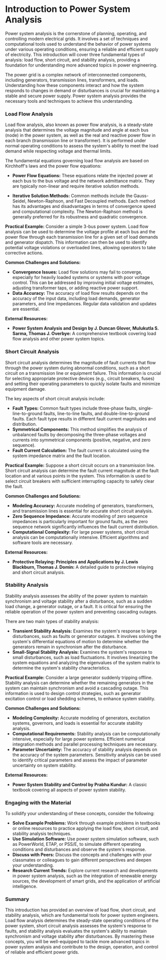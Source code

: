# Introduction to Power System Analysis

Power system analysis is the cornerstone of planning, operating, and controlling modern electrical grids. It involves a set of techniques and computational tools used to understand the behavior of power systems under various operating conditions, ensuring a reliable and efficient supply of electricity. This introduction will cover three fundamental types of analysis: load flow, short circuit, and stability analysis, providing a foundation for understanding more advanced topics in power engineering.

The power grid is a complex network of interconnected components, including generators, transmission lines, transformers, and loads. Understanding how these components interact and how the system responds to changes in demand or disturbances is crucial for maintaining a stable and secure power supply. Power system analysis provides the necessary tools and techniques to achieve this understanding.

### Load Flow Analysis

Load flow analysis, also known as power flow analysis, is a steady-state analysis that determines the voltage magnitude and angle at each bus (node) in the power system, as well as the real and reactive power flow in each branch (transmission line or transformer). It is performed under normal operating conditions to assess the system's ability to meet the load demand while respecting voltage and thermal limits.

The fundamental equations governing load flow analysis are based on Kirchhoff's laws and the power flow equations:

*   **Power Flow Equations:** These equations relate the injected power at each bus to the bus voltage and the network admittance matrix. They are typically non-linear and require iterative solution methods.

*   **Iterative Solution Methods:** Common methods include the Gauss-Seidel, Newton-Raphson, and Fast Decoupled methods. Each method has its advantages and disadvantages in terms of convergence speed and computational complexity. The Newton-Raphson method is generally preferred for its robustness and quadratic convergence.

**Practical Example:** Consider a simple 3-bus power system. Load flow analysis can be used to determine the voltage profile at each bus and the power flow through each transmission line for a given set of load demands and generator dispatch. This information can then be used to identify potential voltage violations or overloaded lines, allowing operators to take corrective actions.

**Common Challenges and Solutions:**

*   **Convergence Issues:** Load flow solutions may fail to converge, especially for heavily loaded systems or systems with poor voltage control. This can be addressed by improving initial voltage estimates, adjusting transformer taps, or adding reactive power support.
*   **Data Accuracy:** The accuracy of load flow results depends on the accuracy of the input data, including load demands, generator parameters, and line impedances. Regular data validation and updates are essential.

**External Resources:**

*   **Power System Analysis and Design by J. Duncan Glover, Mulukutla S. Sarma, Thomas J. Overbye:** A comprehensive textbook covering load flow analysis and other power system topics.

### Short Circuit Analysis

Short circuit analysis determines the magnitude of fault currents that flow through the power system during abnormal conditions, such as a short circuit on a transmission line or equipment failure. This information is crucial for selecting appropriate protective devices (e.g., circuit breakers, fuses) and setting their operating parameters to quickly isolate faults and minimize equipment damage.

The key aspects of short circuit analysis include:

*   **Fault Types:** Common fault types include three-phase faults, single-line-to-ground faults, line-to-line faults, and double-line-to-ground faults. Each fault type results in different fault current magnitudes and distribution.
*   **Symmetrical Components:** This method simplifies the analysis of unbalanced faults by decomposing the three-phase voltages and currents into symmetrical components (positive, negative, and zero sequence).
*   **Fault Current Calculation:** The fault current is calculated using the system impedance matrix and the fault location.

**Practical Example:** Suppose a short circuit occurs on a transmission line. Short circuit analysis can determine the fault current magnitude at the fault location and at various points in the system. This information is used to select circuit breakers with sufficient interrupting capacity to safely clear the fault.

**Common Challenges and Solutions:**

*   **Modeling Accuracy:** Accurate modeling of generators, transformers, and transmission lines is essential for accurate short circuit analysis.
*   **Zero Sequence Impedance:** Accurate modeling of zero sequence impedances is particularly important for ground faults, as the zero sequence network significantly influences the fault current distribution.
*   **Computational Complexity:** For large power systems, short circuit analysis can be computationally intensive. Efficient algorithms and software tools are necessary.

**External Resources:**

*   **Protective Relaying: Principles and Applications by J. Lewis Blackburn, Thomas J. Domin:** A detailed guide to protective relaying and short circuit analysis.

### Stability Analysis

Stability analysis assesses the ability of the power system to maintain synchronism and voltage stability after a disturbance, such as a sudden load change, a generator outage, or a fault. It is critical for ensuring the reliable operation of the power system and preventing cascading outages.

There are two main types of stability analysis:

*   **Transient Stability Analysis:** Examines the system's response to large disturbances, such as faults or generator outages. It involves solving the system's differential equations of motion to determine whether the generators remain in synchronism after the disturbance.
*   **Small-Signal Stability Analysis:** Examines the system's response to small disturbances, such as load fluctuations. It involves linearizing the system equations and analyzing the eigenvalues of the system matrix to determine the system's stability characteristics.

**Practical Example:** Consider a large generator suddenly tripping offline. Stability analysis can determine whether the remaining generators in the system can maintain synchronism and avoid a cascading outage. This information is used to design control strategies, such as generator excitation control or load shedding schemes, to enhance system stability.

**Common Challenges and Solutions:**

*   **Modeling Complexity:** Accurate modeling of generators, excitation systems, governors, and loads is essential for accurate stability analysis.
*   **Computational Requirements:** Stability analysis can be computationally intensive, especially for large power systems. Efficient numerical integration methods and parallel processing techniques are necessary.
*   **Parameter Uncertainty:** The accuracy of stability analysis depends on the accuracy of the system parameters. Sensitivity analysis can be used to identify critical parameters and assess the impact of parameter uncertainty on system stability.

**External Resources:**

*   **Power System Stability and Control by Prabha Kundur:** A classic textbook covering all aspects of power system stability.

### Engaging with the Material

To solidify your understanding of these concepts, consider the following:

*   **Solve Example Problems:** Work through example problems in textbooks or online resources to practice applying the load flow, short circuit, and stability analysis techniques.
*   **Use Simulation Software:** Use power system simulation software, such as PowerWorld, ETAP, or PSS/E, to simulate different operating conditions and disturbances and observe the system's response.
*   **Discuss with Peers:** Discuss the concepts and challenges with your classmates or colleagues to gain different perspectives and deepen your understanding.
*   **Research Current Trends:** Explore current research and developments in power system analysis, such as the integration of renewable energy sources, the development of smart grids, and the application of artificial intelligence.

### Summary

This introduction has provided an overview of load flow, short circuit, and stability analysis, which are fundamental tools for power system engineers. Load flow analysis determines the steady-state operating conditions of the power system, short circuit analysis assesses the system's response to faults, and stability analysis evaluates the system's ability to maintain synchronism and voltage stability after disturbances. By mastering these concepts, you will be well-equipped to tackle more advanced topics in power system analysis and contribute to the design, operation, and control of reliable and efficient power grids.